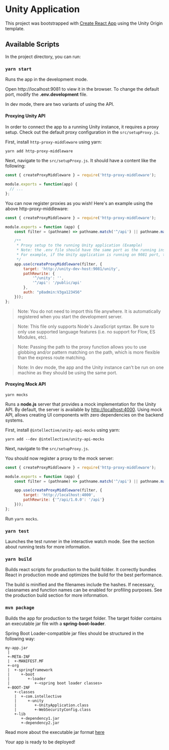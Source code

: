 # Unity Application

This project was bootstrapped with [Create React App](https://github.com/facebook/create-react-app) using the Unity Origin template.

## Available Scripts

In the project directory, you can run:

### ```yarn start```
Runs the app in the development mode.

Open http://localhost:9081 to view it in the browser. To change the default port, modify the **.env.development** file.

In dev mode, there are two variants of using the API.

#### Proxying Unity API

In order to connect the app to a running Unity instance, it requires a proxy setup.
Check out the default proxy configuration in the `src/setupProxy.js`.

First, install `http-proxy-middleware` using yarn:

```shell
yarn add http-proxy-middleware
```

Next, navigate to the `src/setupProxy.js`. It should have a content like the following:

```js
const { createProxyMiddleware } = require('http-proxy-middleware');

module.exports = function(app) {
  // ...
};
```

You can now register proxies as you wish! Here's an example using the above http-proxy-middleware:

```js
const { createProxyMiddleware } = require('http-proxy-middleware');

module.exports = function (app) {
	const filter = (pathname) => pathname.match('^/api') || pathname.match('^(/.*)?/public/api');

	/**
	 * Proxy setup to the running Unity application (Example)
	 * Note: the .env file should have the same port as the running instance of Unity.
	 * For example, if the Unity application is running on 9081 port, the .evn file should have 9081.
	 */
	app.use(createProxyMiddleware(filter, {
		target: 'http://unity-dev-host:9081/unity',
		pathRewrite: {
			'^/unity': '',
			'^/api': '/public/api'
		},
		auth: "p8admin:V3ga123456"
	}));
};
```

>Note: You do not need to import this file anywhere. It is automatically registered when you start the development server.

>Note: This file only supports Node's JavaScript syntax. Be sure to only use supported language features (i.e. no support for Flow, ES Modules, etc).

>Note: Passing the path to the proxy function allows you to use globbing and/or pattern matching on the path, which is more flexible than the express route matching.

>Note: In dev mode, the app and the Unity instance can't be run on one machine as they should be using the same port.

#### Proxying Mock API

`yarn mocks`

Runs a **node.js** server that provides a mock implementation for the Unity API. By default, the server is available by [http://localhost:4000](http://localhost:4000).
Using mock API, allows creating UI components with zero dependencies on the backend systems.

First, install `@intellective/unity-api-mocks` using yarn:

```shell
yarn add --dev @intellective/unity-api-mocks
```

Next, navigate to the `src/setupProxy.js`.

You should now register a proxy to the mock server:

```js
const { createProxyMiddleware } = require('http-proxy-middleware');

module.exports = function (app) {
	const filter = (pathname) => pathname.match('^/api') || pathname.match('^(/.*)?/public/api');

	app.use(createProxyMiddleware(filter, {
		target: 'http://localhost:4000',
		pathRewrite: {'^/api/1.0.0': '/api'}
	}));
};
```

Run `yarn mocks`.

### ```yarn test```
Launches the test runner in the interactive watch mode. See the section about running tests for more information.

### ```yarn build```
Builds react scripts for production to the build folder.
It correctly bundles React in production mode and optimizes the build for the best performance.

The build is minified and the filenames include the hashes.
If necessary, classnames and function names can be enabled for profiling purposes.
See the production build section for more information.

### ```mvn package```
Builds the app for production to the target folder. The target folder contains an executable jar file with a **spring-boot-loader**.

Spring Boot Loader-compatible jar files should be structured in the following way:

```text
my-app.jar
 |
 +-META-INF
 |  +-MANIFEST.MF
 +-org
 |  +-springframework
 |     +-boot
 |        +-loader
 |           +-<spring boot loader classes>
 +-BOOT-INF
    +-classes
    |  +-com.intellective
    |     +-unity
    |        +-UnityApplication.class
    |        +-WebSecurityConfig.class
    +-lib
       +-dependency1.jar
       +-dependency2.jar
```
Read more about the executable jar format [here](https://docs.spring.io/spring-boot/docs/current/reference/html/appendix-executable-jar-format.html)

Your app is ready to be deployed!

